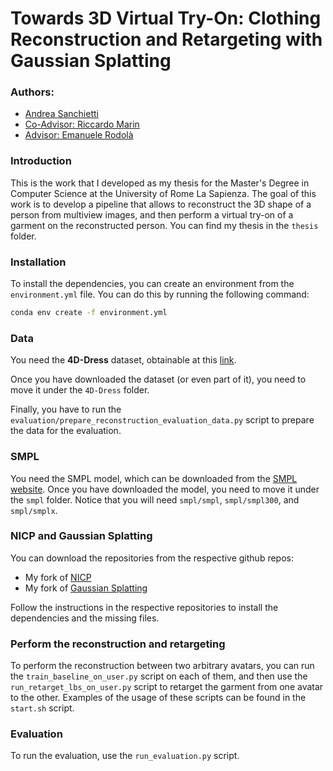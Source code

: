 # Towards 3D Virtual Try-On: Clothing Reconstruction and Retargeting with Gaussian Splatting

### Authors:
- [Andrea Sanchietti](andreus00.github.io)
- [Co-Advisor: Riccardo Marin](ricma.netlify.app)
- [Advisor: Emanuele Rodolà](https://gladia.di.uniroma1.it/authors/rodola/)


### Introduction
This is the work that I developed as my thesis for the Master's Degree in Computer Science at the University of Rome La Sapienza. The goal of this work is to develop a pipeline that allows to reconstruct the 3D shape of a person from multiview images, and then perform a virtual try-on of a garment on the reconstructed person. You can find my thesis in the `thesis` folder.

### Installation
To install the dependencies, you can create an environment from the `environment.yml` file. You can do this by running the following command:
```bash
conda env create -f environment.yml
```

### Data
You need the **4D-Dress** dataset, obtainable at this [link](https://eth-ait.github.io/4d-dress/).

Once you have downloaded the dataset (or even part of it), you need to move it under the `4D-Dress` folder.

Finally, you have to run the `evaluation/prepare_reconstruction_evaluation_data.py` script to prepare the data for the evaluation.

### SMPL
You need the SMPL model, which can be downloaded from the [SMPL website](https://smpl.is.tue.mpg.de/). Once you have downloaded the model, you need to move it under the `smpl` folder. Notice that you will need `smpl/smpl`, `smpl/smpl300`, and `smpl/smplx`.

### NICP and Gaussian Splatting
You can download the repositories from the respective github repos:
- My fork of [NICP](https://github.com/Andreus00/NICP)
- My fork of [Gaussian Splatting](https://github.com/Andreus00/gaussian-splatting)

Follow the instructions in the respective repositories to install the dependencies and the missing files.

### Perform the reconstruction and retargeting
To perform the reconstruction between two arbitrary avatars, you can run the `train_baseline_on_user.py` script on each of them, and then use the `run_retarget_lbs_on_user.py` script to retarget the garment from one avatar to the other. Examples of the usage of these scripts can be found in the `start.sh` script.

### Evaluation
To run the evaluation, use the `run_evaluation.py` script.
